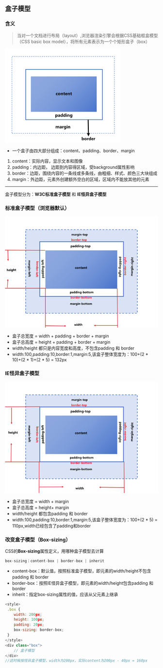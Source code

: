 ## 盒子模型

### 含义
> 当对一个文档进行布局（layout）,浏览器渲染引擎会根据CSS基础框盒模型（CSS basic box model），将所有元素表示为一个个矩形盒子（box）

![图片](../../../public/css1.png)

- 一个盒子由四大部分组成：content、padding、border、margin
1. content：实际内容，显示文本和图像
2. padding：内边距， 边距到内容得区域，受background属性影响
3. border：边距，围绕内容的一条线或多条线，由粗细、样式、颜色三大块组成
4. margin：外边距，元素外创建额外空白的区域，区域内不能放其他的元素

---
盒子模型分为：**W3C标准盒子模型** 和 **IE怪异盒子模型**

### 标准盒子模型（浏览器默认）
![图片](../../../public/css2.png)

- 盒子总宽度 = width + padding + border + margin
- 盒子总高度 = height + padding + border + margin
- width/height 都只是内容宽度和高度，不包含padding 和 border
- width:100,padding:10,border:1,margin:5,该盒子整体宽度为：100+(2 * 10)+(2 * 1)+(2 * 5) = 132px

### IE怪异盒子模型
![图片](../../../public/css3.png)

- 盒子总宽度 = width + margin
- 盒子总高度 = height+ margin
- width/height 都包含padding 和 border
- width:100,padding:10,border:1,margin:5,该盒子整体宽度为：100+(2 * 5) = 110px,width已经包含了padding和border

### 改变盒子模型（Box-sizing）
CSS的**Box-sizing**属性定义，用哪种盒子模型去计算
```js
box-sizing：content-box | border-box | inherit
```
- content-box：默认值，按照标准盒子模型，即元素的width/height不包含padding 和 border
- border-box：按照IE怪异盒子模型，即元素的width/height包含padding 和 border
- inherit：指定box-sizing属性的值，应该从父元素上继承

```js
<style>
 .box {
    width: 200px;
    height: 100px;
    padding: 20px;
    box-sizing: border-box;
 }
</style>
<div class="box">
    // 盒子模型
</div>
//这时候按怪异盒子模型，width为200px，实际content为200px - 40px = 160px
```

